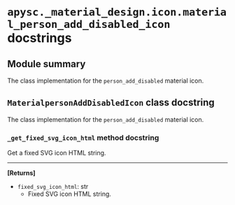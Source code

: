 # `apysc._material_design.icon.material_person_add_disabled_icon` docstrings

## Module summary

The class implementation for the `person_add_disabled` material icon.

## `MaterialpersonAddDisabledIcon` class docstring

The class implementation for the `person_add_disabled` material icon.

### `_get_fixed_svg_icon_html` method docstring

Get a fixed SVG icon HTML string.<hr>

**[Returns]**

- `fixed_svg_icon_html`: str
  - Fixed SVG icon HTML string.